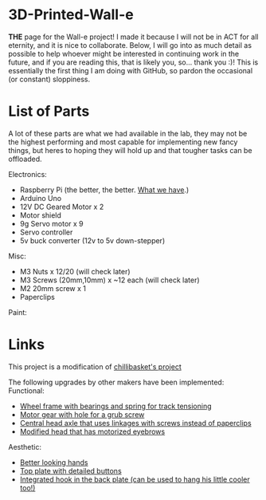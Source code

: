# 3D-Printed-Wall-e
**THE** page for the Wall-e project! I made it because I will not be in ACT for all eternity, and it is nice to collaborate.
Below, I will go into as much detail as possible to help whoever might be interested in continuing work in the future, and if you are reading this, that is likely you, so... thank you :)!
This is essentially the first thing I am doing with GitHub, so pardon the occasional (or constant) sloppiness.

# List of Parts
A lot of these parts are what we had available in the lab, they may not be the highest performing and most capable for implementing new fancy things, but heres to hoping they will hold up and that tougher tasks can be offloaded.

Electronics:
- Raspberry Pi (the better, the better. [What we have](https://www.raspberrypi.com/products/raspberry-pi-2-model-b/).)
- Arduino Uno
- 12V DC Geared Motor x 2
- Motor shield
- 9g Servo motor x 9
- Servo controller
- 5v buck converter (12v to 5v down-stepper)

Misc:
- M3 Nuts x 12/20 (will check later)
- M3 Screws (20mm,10mm) x ~12 each (will check later)
- M2 20mm screw x 1
- Paperclips

Paint:


# Links
This project is a modification of [chillibasket's project](https://wired.chillibasket.com/3d-printed-wall-e/)

The following upgrades by other makers have been implemented:
Functional:
- [Wheel frame with bearings and spring for track tensioning](https://www.thingiverse.com/thing:4832742)
- [Motor gear with hole for a grub screw](https://www.thingiverse.com/thing:4932959)
- [Central head axle that uses linkages with screws instead of paperclips](https://www.thingiverse.com/thing:4707426)
- [Modified head that has motorized eyebrows](https://www.thingiverse.com/thing:5420196)

Aesthetic:
- [Better looking hands](https://www.thingiverse.com/thing:5391045)
- [Top plate with detailed buttons](https://www.thingiverse.com/thing:5223648)
- [Integrated hook in the back plate (can be used to hang his little cooler too!)](https://www.thingiverse.com/thing:4148244)
